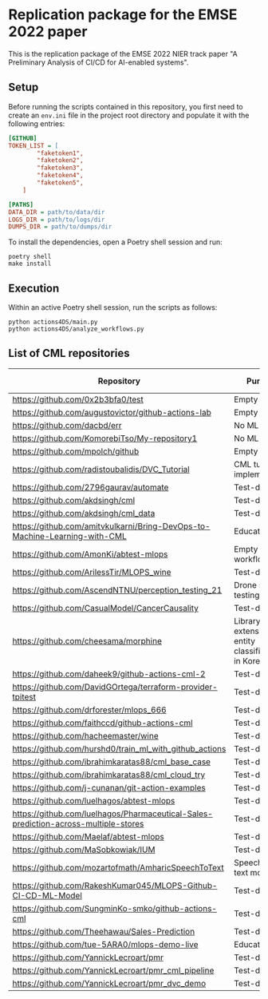 # Replication package for the EMSE 2022 paper 

This is the replication package of the EMSE 2022 NIER track paper "A Preliminary Analysis of CI/CD for AI-enabled systems".

## Setup

Before running the scripts contained in this repository, you first need to create an `env.ini` file in the project root directory and populate it with the following entries:

```ini
[GITHUB]
TOKEN_LIST = [
        "faketoken1",
        "faketoken2",
        "faketoken3",
        "faketoken4",
        "faketoken5",
    ]

[PATHS]
DATA_DIR = path/to/data/dir
LOGS_DIR = path/to/logs/dir
DUMPS_DIR = path/to/dumps/dir
```

To install the dependencies, open a Poetry shell session and run:

```shell
poetry shell
make install
```

## Execution

Within an active Poetry shell session, run the scripts as follows:

```shell
python actions4DS/main.py
python actions4DS/analyze_workflows.py
```

## List of CML repositories
| Repository                                                                          | Purpose                                               |  Included Y/N |
|-------------------------------------------------------------------------------------|-------------------------------------------------------|---------------|
| https://github.com/0x2b3bfa0/test                                                   | Empty                                                 | No            |
| https://github.com/augustovictor/github-actions-lab                                 | Empty                                                 | No            |
| https://github.com/dacbd/err                                                        | No ML model                                           | No            |
| https://github.com/KomorebiTso/My-repository1                                       | No ML model                                           | No            |
| https://github.com/mpolch/github                                                    | Empty                                                 | No            |
| https://github.com/radistoubalidis/DVC_Tutorial                                     | CML tutorial implementation                           | No            |
| https://github.com/2796gaurav/automate                                              | Test-drive                                            | Yes           |
| https://github.com/akdsingh/cml                                                     | Test-drive                                            | Yes           |
| https://github.com/akdsingh/cml_data                                                | Test-drive                                            | Yes           |
| https://github.com/amitvkulkarni/Bring-DevOps-to-Machine-Learning-with-CML          | Educational                                           | Yes           |
| https://github.com/AmonKi/abtest-mlops                                              | Empty workflow file                                   | No            |
| https://github.com/ArilessTir/MLOPS_wine                                            | Test-drive                                            | Yes           |
| https://github.com/AscendNTNU/perception_testing_21                                 | Drone software testing                                | Yes           |
| https://github.com/CasualModel/CancerCausality                                      | Test-drive                                            | Yes           |
| https://github.com/cheesama/morphine                                                | Library extension for entity classification in Korean | Yes           |
| https://github.com/daheek9/github-actions-cml-2                                     | Test-drive                                            | Yes           |
| https://github.com/DavidGOrtega/terraform-provider-tpitest                          | Test-drive                                            | Yes           |
| https://github.com/drforester/mlops_666                                             | Test-drive                                            | Yes           |
| https://github.com/faithccd/github-actions-cml                                      | Test-drive                                            | Yes           |
| https://github.com/hacheemaster/wine                                                | Test-drive                                            | Yes           |
| https://github.com/hurshd0/train_ml_with_github_actions                             | Test-drive                                            | Yes           |
| https://github.com/ibrahimkaratas88/cml_base_case                                   | Test-drive                                            | Yes           |
| https://github.com/ibrahimkaratas88/cml_cloud_try                                   | Test-drive                                            | Yes           |
| https://github.com/j-cunanan/git-action-examples                                    | Test-drive                                            | Yes           |
| https://github.com/luelhagos/abtest-mlops                                           | Test-drive                                            | Yes           |
| https://github.com/luelhagos/Pharmaceutical-Sales-prediction-across-multiple-stores | Test-drive                                            | Yes           |
| https://github.com/Maelaf/abtest-mlops                                              | Test-drive                                            | Yes           |
| https://github.com/MaSobkowiak/IUM                                                  | Test-drive                                            | Yes           |
| https://github.com/mozartofmath/AmharicSpeechToText                                 | Speech-to-text model                                  | Yes           |
| https://github.com/RakeshKumar045/MLOPS-Github-CI-CD-ML-Model                       | Test-drive                                            | Yes           |
| https://github.com/SungminKo-smko/github-actions-cml                                | Test-drive                                            | Yes           |
| https://github.com/Theehawau/Sales-Prediction                                       | Test-drive                                            | Yes           |
| https://github.com/tue-5ARA0/mlops-demo-live                                        | Educational                                           | Yes           |
| https://github.com/YannickLecroart/pmr                                              | Test-drive                                            | Yes           |
| https://github.com/YannickLecroart/pmr_cml_pipeline                                 | Test-drive                                            | Yes           |
| https://github.com/YannickLecroart/pmr_dvc_demo                                     | Test-drive                                            | Yes           |
